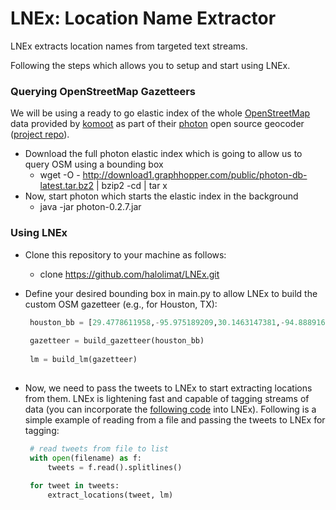 # LNEx: Location Name Extractor

LNEx extracts location names from targeted text streams. 

Following the steps which allows you to setup and start using LNEx.

### Querying OpenStreetMap Gazetteers
We will be using a ready to go elastic index of the whole [OpenStreetMap](http://www.osm.org) data provided by [komoot](http://www.komoot.de) as part of their [photon](https://photon.komoot.de/) open source geocoder ([project repo](https://github.com/komoot/photon)).
 - Download the full photon elastic index which is going to allow us to query OSM using a bounding box
   - wget -O - http://download1.graphhopper.com/public/photon-db-latest.tar.bz2 | bzip2 -cd | tar x
 - Now, start photon which starts the elastic index in the background
   - java -jar photon-0.2.7.jar


### Using LNEx

 - Clone this repository to your machine as follows:
   - clone https://github.com/halolimat/LNEx.git
  
 - Define your desired bounding box in main.py to allow LNEx to build the custom OSM gazetteer (e.g., for Houston, TX):
 
   ```python
    houston_bb = [29.4778611958,-95.975189209,30.1463147381,-94.8889160156]
    
    gazetteer = build_gazetteer(houston_bb)
    
    lm = build_lm(gazetteer)
    
   ```
 - Now, we need to pass the tweets to LNEx to start extracting locations from them. LNEx is lightening fast and capable of tagging streams of data (you can incorporate the [following code](https://github.com/tweepy/tweepy/blob/master/examples/streaming.py) into LNEx). Following is a simple example of reading from a file and passing the tweets to LNEx for tagging:
   ```python
    # read tweets from file to list
    with open(filename) as f:
        tweets = f.read().splitlines()
        
    for tweet in tweets:
        extract_locations(tweet, lm)
   ```
